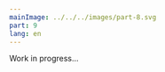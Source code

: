 ```yaml
---
mainImage: ../../../images/part-8.svg
part: 9
lang: en
---
```


<div class="intro">

Work in progress...

</div>
